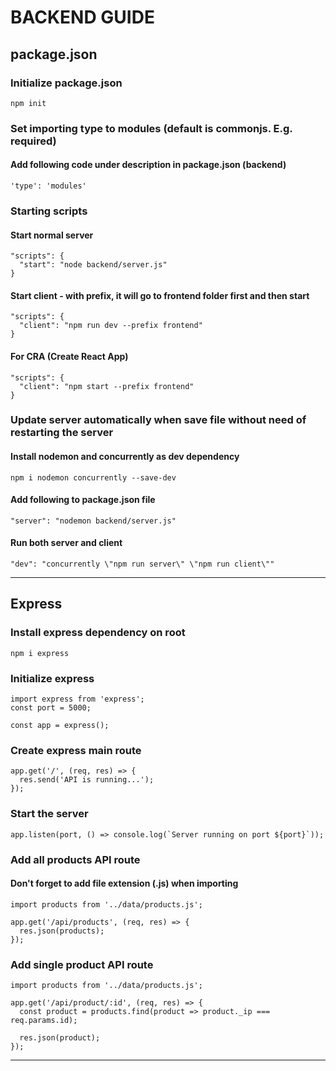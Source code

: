 # BACKEND GUIDE

## package.json

### Initialize package.json

`npm init`

### Set importing type to modules (default is commonjs. E.g. required)

#### Add following code under description in package.json (backend)
```
'type': 'modules'
```

### Starting scripts

#### Start normal server
```
"scripts": {
  "start": "node backend/server.js"
}
```

#### Start client - with prefix, it will go to frontend folder first and then start
```
"scripts": {
  "client": "npm run dev --prefix frontend"
}
```

#### For CRA (Create React App)
```
"scripts": {
  "client": "npm start --prefix frontend"
}
```

### Update server automatically when save file without need of restarting the server

#### Install nodemon and concurrently as dev dependency

`npm i nodemon concurrently --save-dev`

#### Add following to package.json file
```
"server": "nodemon backend/server.js"
```

#### Run both server and client
```
"dev": "concurrently \"npm run server\" \"npm run client\""
```
---

## Express

### Install express dependency on root

`npm i express`

### Initialize express

```
import express from 'express';
const port = 5000;

const app = express();
```

### Create express main route

```
app.get('/', (req, res) => {
  res.send('API is running...');
});
```

### Start the server

```
app.listen(port, () => console.log(`Server running on port ${port}`));
```

### Add all products API route

#### Don't forget to add file extension (.js) when importing
```
import products from '../data/products.js';

app.get('/api/products', (req, res) => {
  res.json(products);
});
```

### Add single product API route
```
import products from '../data/products.js';

app.get('/api/product/:id', (req, res) => {
  const product = products.find(product => product._ip === req.params.id);

  res.json(product);
});
```
---

